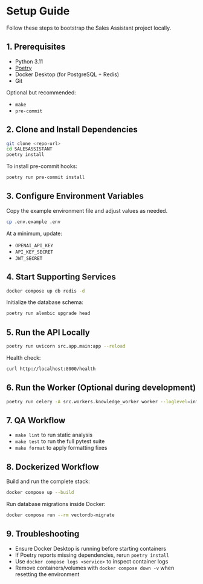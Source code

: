 # Setup Guide

Follow these steps to bootstrap the Sales Assistant project locally.

## 1. Prerequisites

- Python 3.11
- [Poetry](https://python-poetry.org/docs/#installation)
- Docker Desktop (for PostgreSQL + Redis)
- Git

Optional but recommended:
- `make`
- `pre-commit`

## 2. Clone and Install Dependencies

```bash
git clone <repo-url>
cd SALESASSISTANT
poetry install
```

To install pre-commit hooks:

```bash
poetry run pre-commit install
```

## 3. Configure Environment Variables

Copy the example environment file and adjust values as needed.

```bash
cp .env.example .env
```

At a minimum, update:

- `OPENAI_API_KEY`
- `API_KEY_SECRET`
- `JWT_SECRET`

## 4. Start Supporting Services

```bash
docker compose up db redis -d
```

Initialize the database schema:

```bash
poetry run alembic upgrade head
```

## 5. Run the API Locally

```bash
poetry run uvicorn src.app.main:app --reload
```

Health check:

```bash
curl http://localhost:8000/health
```

## 6. Run the Worker (Optional during development)

```bash
poetry run celery -A src.workers.knowledge_worker worker --loglevel=info
```

## 7. QA Workflow

- `make lint` to run static analysis
- `make test` to run the full pytest suite
- `make format` to apply formatting fixes

## 8. Dockerized Workflow

Build and run the complete stack:

```bash
docker compose up --build
```

Run database migrations inside Docker:

```bash
docker compose run --rm vectordb-migrate
```

## 9. Troubleshooting

- Ensure Docker Desktop is running before starting containers
- If Poetry reports missing dependencies, rerun `poetry install`
- Use `docker compose logs <service>` to inspect container logs
- Remove containers/volumes with `docker compose down -v` when resetting the environment
